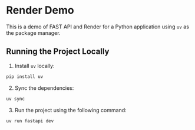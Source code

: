 # Render Demo

This is a demo of FAST API and Render for a Python application using `uv` as the package manager.

## Running the Project Locally

1. Install `uv` locally:

```bash
pip install uv
```

2. Sync the dependencies:

```bash
uv sync
```

3. Run the project using the following command:

```bash
uv run fastapi dev
```
